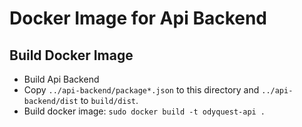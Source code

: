 # Docker Image for Api Backend

## Build Docker Image

* Build Api Backend
* Copy `../api-backend/package*.json` to this directory and `../api-backend/dist` to `build/dist`.
* Build docker image: `sudo docker build -t odyquest-api .`

